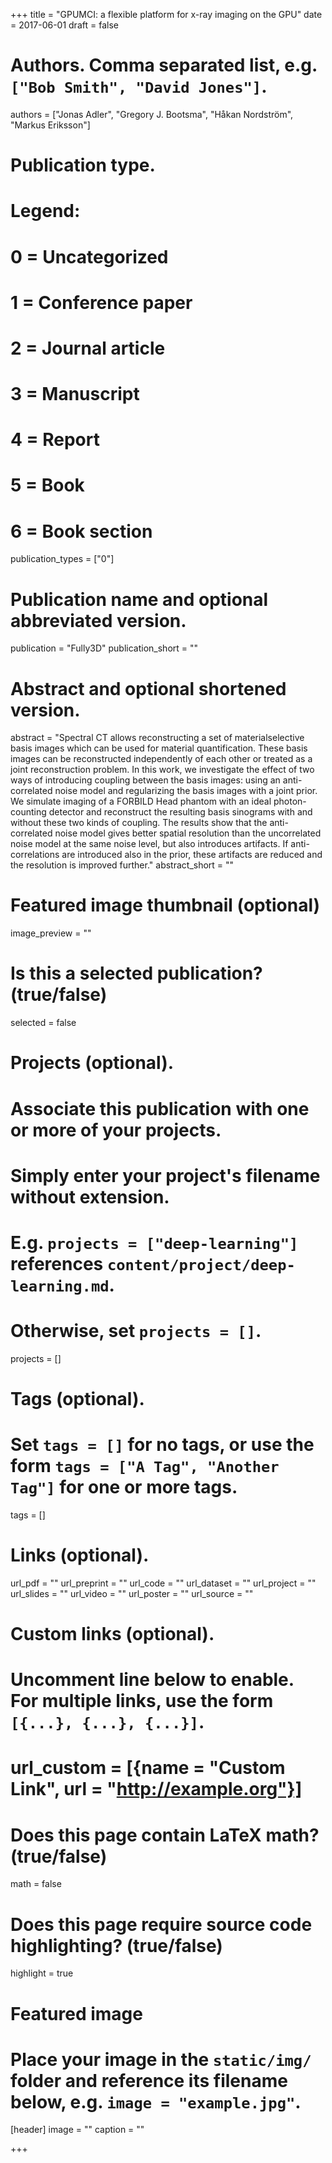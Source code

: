 +++
title = "GPUMCI: a flexible platform for x-ray imaging on the GPU"
date = 2017-06-01
draft = false

# Authors. Comma separated list, e.g. `["Bob Smith", "David Jones"]`.
authors = ["Jonas Adler", "Gregory J. Bootsma", "Håkan Nordström", "Markus Eriksson"]

# Publication type.
# Legend:
# 0 = Uncategorized
# 1 = Conference paper
# 2 = Journal article
# 3 = Manuscript
# 4 = Report
# 5 = Book
# 6 = Book section
publication_types = ["0"]

# Publication name and optional abbreviated version.
publication = "Fully3D"
publication_short = ""

# Abstract and optional shortened version.
abstract = "Spectral CT allows reconstructing a set of materialselective basis images which can be used for material quantification. These basis images can be reconstructed independently of each other or treated as a joint reconstruction problem. In this work, we investigate the effect of two ways of introducing coupling between the basis images: using an anti-correlated noise model and regularizing the basis images with a joint prior. We simulate imaging of a FORBILD Head phantom with an ideal photon-counting detector and reconstruct the resulting basis sinograms with and without these two kinds of coupling. The results show that the anti-correlated noise model gives better spatial resolution than the uncorrelated noise model at the same noise level, but also introduces artifacts. If anti-correlations are introduced also in the prior, these artifacts are reduced and the resolution is improved further."
abstract_short = ""

# Featured image thumbnail (optional)
image_preview = ""

# Is this a selected publication? (true/false)
selected = false

# Projects (optional).
#   Associate this publication with one or more of your projects.
#   Simply enter your project's filename without extension.
#   E.g. `projects = ["deep-learning"]` references `content/project/deep-learning.md`.
#   Otherwise, set `projects = []`.
projects = []

# Tags (optional).
#   Set `tags = []` for no tags, or use the form `tags = ["A Tag", "Another Tag"]` for one or more tags.
tags = []

# Links (optional).
url_pdf = ""
url_preprint = ""
url_code = ""
url_dataset = ""
url_project = ""
url_slides = ""
url_video = ""
url_poster = ""
url_source = ""

# Custom links (optional).
#   Uncomment line below to enable. For multiple links, use the form `[{...}, {...}, {...}]`.
# url_custom = [{name = "Custom Link", url = "http://example.org"}]

# Does this page contain LaTeX math? (true/false)
math = false

# Does this page require source code highlighting? (true/false)
highlight = true

# Featured image
# Place your image in the `static/img/` folder and reference its filename below, e.g. `image = "example.jpg"`.
[header]
image = ""
caption = ""

+++
